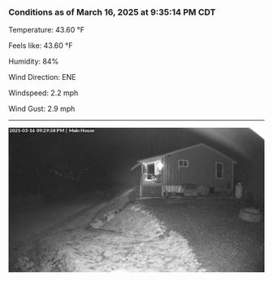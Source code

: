 ### Conditions as of March 16, 2025 at 9:35:14 PM CDT 

Temperature: 43.60 &deg;F

Feels like: 43.60 &deg;F

Humidity: 84%

Wind Direction: ENE

Windspeed: 2.2 mph

Wind Gust: 2.9 mph

---

<img src="./images/latest.jpeg"/>

